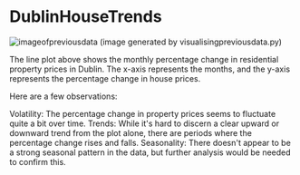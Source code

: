 # DublinHouseTrends

![imageofpreviousdata](https://i.imgur.com/47BWE4c.png)
(image generated by visualisingpreviousdata.py)

The line plot above shows the monthly percentage change in residential property prices in Dublin. The x-axis represents the months, and the y-axis represents the percentage change in house prices.

Here are a few observations:

Volatility: The percentage change in property prices seems to fluctuate quite a bit over time.
Trends: While it's hard to discern a clear upward or downward trend from the plot alone, there are periods where the percentage change rises and falls.
Seasonality: There doesn't appear to be a strong seasonal pattern in the data, but further analysis would be needed to confirm this.
